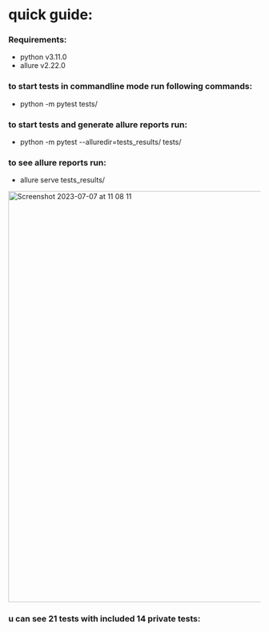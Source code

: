 # quick guide:  
### Requirements:  
 - python v3.11.0  
 - allure v2.22.0

### to start tests in commandline mode run following commands:  
 - python -m pytest tests/   

### to start tests and generate allure reports run:  
 - python -m pytest --alluredir=tests_results/ tests/    

### to see allure reports run:  
 - allure serve tests_results/    


<img width="822" alt="Screenshot 2023-07-07 at 11 08 11" src="https://github.com/Leonova-i/Test_tasks_API/assets/114931033/751017c8-3dd2-405e-a32b-c8da27da548c">    

  
### u can see 21 tests with included 14 private tests:
